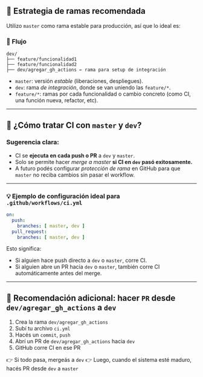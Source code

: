 ## 🌱 Estrategia de ramas recomendada

Utilizo `master` como rama estable para producción, así que lo ideal es:

### 🔁 Flujo

```
dev/
├── feature/funcionalidad1
├── feature/funcionalidad2
├── dev/agregar_gh_actions ← rama para setup de integración
```

* `master`: versión *estable* (liberaciones, despliegues).
* `dev`: rama *de integración*, donde se van uniendo las `feature/*`.
* `feature/*`: ramas por cada funcionalidad o cambio concreto (como CI, una función nueva, refactor, etc).

---

## 🤖 ¿Cómo tratar CI con `master` y `dev`?

### Sugerencia clara:

* CI se **ejecuta en cada push o PR** a `dev` y `master`.
* Solo se permite hacer *merge a master* **si CI en `dev` pasó exitosamente.**
* A futuro podés configurar *protección de rama* en GitHub para que `master` no reciba cambios sin pasar el workflow.

---

### 💡 Ejemplo de configuración ideal para `.github/workflows/ci.yml`

```yaml
on:
  push:
    branches: [ master, dev ]
  pull_request:
    branches: [ master, dev ]
```

Esto significa:

* Si alguien hace push directo a `dev` o `master`, corre CI.
* Si alguien abre un PR hacia `dev` o `master`, también corre CI automáticamente antes del merge.

---

## 🧪 Recomendación adicional: hacer `PR` desde `dev/agregar_gh_actions` a `dev`

1. Crea la rama `dev/agregar_gh_actions`
2. Subí tu archivo `ci.yml`
3. Hacés un `commit`, `push`
4. Abrí un PR de `dev/agregar_gh_actions` hacia `dev`
5. GitHub corre CI en ese PR

👉 Si todo pasa, mergeás a `dev`
👉 Luego, cuando el sistema esté maduro, hacés PR desde `dev` a `master`


